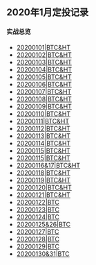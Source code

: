 ## 2020年1月定投记录

#### 实战总览
- [20200101|BTC&HT](notes/DIGICCY/202001/01.md) </br>
- [20200102|BTC&HT](notes/DIGICCY/202001/02.md) </br>
- [20200103|BTC&HT](notes/DIGICCY/202001/03.md) </br>
- [20200104|BTC&HT](notes/DIGICCY/202001/04.md) </br>
- [20200105|BTC&HT](notes/DIGICCY/202001/05.md) </br>
- [20200106|BTC&HT](notes/DIGICCY/202001/06.md) </br>
- [20200107|BTC&HT](notes/DIGICCY/202001/07.md) </br>
- [20200108|BTC&HT](notes/DIGICCY/202001/08.md) </br>
- [20200109|BTC&HT](notes/DIGICCY/202001/09.md) </br>
- [20200110|BTC&HT](notes/DIGICCY/202001/10.md) </br>
- [20200111|BTC&HT](notes/DIGICCY/202001/11.md) </br>
- [20200112|BTC&HT](notes/DIGICCY/202001/12.md) </br>
- [20200113|BTC&HT](notes/DIGICCY/202001/13.md) </br>
- [20200114|BTC&HT](notes/DIGICCY/202001/14.md) </br>
- [20200115|BTC&HT](notes/DIGICCY/202001/15.md) </br>
- [20200115|BTC&HT](notes/DIGICCY/202001/15.md) </br>
- [20200116&17|BTC&HT](notes/DIGICCY/202001/1617.md) </br>
- [20200118|BTC&HT](notes/DIGICCY/202001/18.md) </br>
- [20200119|BTC&HT](notes/DIGICCY/202001/19.md) </br>
- [20200120|BTC&HT](notes/DIGICCY/202001/20.md) </br>
- [20200121|BTC&HT](notes/DIGICCY/202001/21.md) </br>
- [20200122|BTC](notes/DIGICCY/202001/22.md) </br>
- [20200123|BTC](notes/DIGICCY/202001/23.md) </br>
- [20200124|BTC](notes/DIGICCY/202001/24.md) </br>
- [20200125&26|BTC](notes/DIGICCY/202001/2526.md) </br>
- [20200127|BTC](notes/DIGICCY/202001/27.md) </br>
- [20200128|BTC](notes/DIGICCY/202001/28.md) </br>
- [20200129|BTC](notes/DIGICCY/202001/29.md) </br>
- [20200130&31|BTC](notes/DIGICCY/202001/3031.md) </br>


